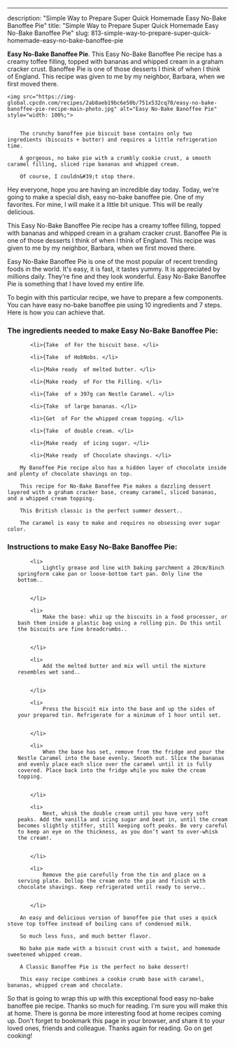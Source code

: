 ---
description: "Simple Way to Prepare Super Quick Homemade Easy No-Bake Banoffee Pie"
title: "Simple Way to Prepare Super Quick Homemade Easy No-Bake Banoffee Pie"
slug: 813-simple-way-to-prepare-super-quick-homemade-easy-no-bake-banoffee-pie

<p>
	<strong>Easy No-Bake Banoffee Pie</strong>. 
	This Easy No-Bake Banoffee Pie recipe has a creamy toffee filling, topped with bananas and whipped cream in a graham cracker crust. Banoffee Pie is one of those desserts I think of when I think of England. This recipe was given to me by my neighbor, Barbara, when we first moved there.
</p>
<p>
	
	<img src="https://img-global.cpcdn.com/recipes/2ab8aeb19bc6e50b/751x532cq70/easy-no-bake-banoffee-pie-recipe-main-photo.jpg" alt="Easy No-Bake Banoffee Pie" style="width: 100%;">
	
	
		The crunchy banoffee pie biscuit base contains only two ingredients (biscuits + butter) and requires a little refrigeration time.
	
		A gorgeous, no bake pie with a crumbly cookie crust, a smooth caramel filling, sliced ripe bananas and whipped cream.
	
		Of course, I couldn&#39;t stop there.
	
</p>
<p>
	Hey everyone, hope you are having an incredible day today. Today, we're going to make a special dish, easy no-bake banoffee pie. One of my favorites. For mine, I will make it a little bit unique. This will be really delicious.
</p>
	
<p>
	This Easy No-Bake Banoffee Pie recipe has a creamy toffee filling, topped with bananas and whipped cream in a graham cracker crust. Banoffee Pie is one of those desserts I think of when I think of England. This recipe was given to me by my neighbor, Barbara, when we first moved there.
</p>
<p>
	Easy No-Bake Banoffee Pie is one of the most popular of recent trending foods in the world. It's easy, it is fast, it tastes yummy. It is appreciated by millions daily. They're fine and they look wonderful. Easy No-Bake Banoffee Pie is something that I have loved my entire life.
</p>

<p>
To begin with this particular recipe, we have to prepare a few components. You can have easy no-bake banoffee pie using 10 ingredients and 7 steps. Here is how you can achieve that.
</p>

<h3>The ingredients needed to make Easy No-Bake Banoffee Pie:</h3>

<ol>
	
		<li>{Take  of For the biscuit base. </li>
	
		<li>{Take  of HobNobs. </li>
	
		<li>{Make ready  of melted butter. </li>
	
		<li>{Make ready  of For the Filling. </li>
	
		<li>{Take  of x 397g can Nestle Caramel. </li>
	
		<li>{Take  of large bananas. </li>
	
		<li>{Get  of For the whipped cream topping. </li>
	
		<li>{Take  of double cream. </li>
	
		<li>{Make ready  of icing sugar. </li>
	
		<li>{Make ready  of Chocolate shavings. </li>
	
</ol>
<p>
	
		My Banoffee Pie recipe also has a hidden layer of chocolate inside and plenty of chocolate shavings on top.
	
		This recipe for No-Bake Banoffee Pie makes a dazzling dessert layered with a graham cracker base, creamy caramel, sliced bananas, and a whipped cream topping.
	
		This British classic is the perfect summer dessert..
	
		The caramel is easy to make and requires no obsessing over sugar color.
	
</p>

<h3>Instructions to make Easy No-Bake Banoffee Pie:</h3>

<ol>
	
		<li>
			Lightly grease and line with baking parchment a 20cm/8inch springform cake pan or loose-bottom tart pan. Only line the bottom..
			
			
		</li>
	
		<li>
			Make the base: whiz up the biscuits in a food processor, or bash them inside a plastic bag using a rolling pin. Do this until the biscuits are fine breadcrumbs..
			
			
		</li>
	
		<li>
			Add the melted butter and mix well until the mixture resembles wet sand..
			
			
		</li>
	
		<li>
			Press the biscuit mix into the base and up the sides of your prepared tin. Refrigerate for a minimum of 1 hour until set.
			
			
		</li>
	
		<li>
			When the base has set, remove from the fridge and pour the Nestle Caramel into the base evenly. Smooth out. Slice the bananas and evenly place each slice over the caramel until it is fully covered. Place back into the fridge while you make the cream topping.
			
			
		</li>
	
		<li>
			Next, whisk the double cream until you have very soft peaks. Add the vanilla and icing sugar and beat in, until the cream becomes slightly stiffer, still keeping soft peaks. Be very careful to keep an eye on the thickness, as you don’t want to over-whisk the cream!.
			
			
		</li>
	
		<li>
			Remove the pie carefully from the tin and place on a serving plate. Dollop the cream onto the pie and finish with chocolate shavings. Keep refrigerated until ready to serve..
			
			
		</li>
	
</ol>

<p>
	
		An easy and delicious version of banoffee pie that uses a quick stove top toffee instead of boiling cans of condensed milk.
	
		So much less fuss, and much better flavor.
	
		No bake pie made with a biscuit crust with a twist, and homemade sweetened whipped cream.
	
		A Classic Banoffee Pie is the perfect no bake dessert!
	
		This easy recipe combines a cookie crumb base with caramel, bananas, whipped cream and chocolate.
	
</p>

<p>
	So that is going to wrap this up with this exceptional food easy no-bake banoffee pie recipe. Thanks so much for reading. I'm sure you will make this at home. There is gonna be more interesting food at home recipes coming up. Don't forget to bookmark this page in your browser, and share it to your loved ones, friends and colleague. Thanks again for reading. Go on get cooking!
</p>
